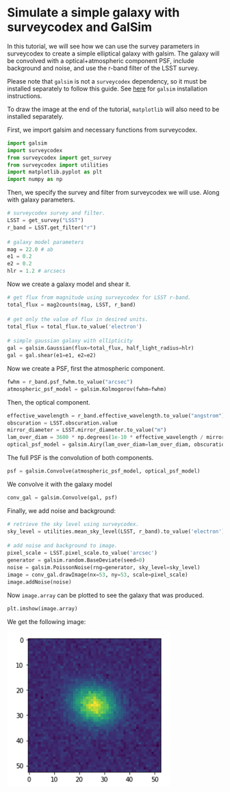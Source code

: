 # Simulate a simple galaxy with surveycodex and GalSim

In this tutorial, we will see how we can use the survey parameters in surveycodex
to create a simple elliptical galaxy with galsim. The galaxy will be convolved with
a optical+atmospheric component PSF, include background and noise, and use
the r-band filter of the LSST survey.

Please note that `galsim` is not a `surveycodex` dependency, so it must be installed
separately to follow this guide. See [here](https://galsim-developers.github.io/GalSim/_build/html/install.html)
for `galsim` installation instructions.

To draw the image at the end of the tutorial, `matplotlib` will also need to be installed separately.

First, we import galsim and necessary functions from surveycodex.

```python
import galsim
import surveycodex
from surveycodex import get_survey
from surveycodex import utilities
import matplotlib.pyplot as plt
import numpy as np
```

Then, we specify the survey and filter from surveycodex we will use. Along with
galaxy parameters.

```python
# surveycodex survey and filter.
LSST = get_survey("LSST")
r_band = LSST.get_filter("r")

# galaxy model parameters
mag = 22.0 # ab
e1 = 0.2
e2 = 0.2
hlr = 1.2 # arcsecs
```

Now we create a galaxy model and shear it.

```python
# get flux from magnitude using surveycodex for LSST r-band.
total_flux = mag2counts(mag, LSST, r_band)

# get only the value of flux in desired units.
total_flux = total_flux.to_value('electron')

# simple gaussian galaxy with ellipticity
gal = galsim.Gaussian(flux=total_flux, half_light_radius=hlr)
gal = gal.shear(e1=e1, e2=e2)
```

Now we create a PSF, first the atmospheric component.

```python
fwhm = r_band.psf_fwhm.to_value("arcsec")
atmospheric_psf_model = galsim.Kolmogorov(fwhm=fwhm)
```

Then, the optical component.

```python
effective_wavelength = r_band.effective_wavelength.to_value("angstrom")
obscuration = LSST.obscuration.value
mirror_diameter = LSST.mirror_diameter.to_value("m")
lam_over_diam = 3600 * np.degrees(1e-10 * effective_wavelength / mirror_diameter)
optical_psf_model = galsim.Airy(lam_over_diam=lam_over_diam, obscuration=obscuration)
```

The full PSF is the convolution of both components.

```python
psf = galsim.Convolve(atmospheric_psf_model, optical_psf_model)
```

We convolve it with the galaxy model

```python
conv_gal = galsim.Convolve(gal, psf)
```

Finally, we add noise and background:

```python
# retrieve the sky level using surveycodex.
sky_level = utilities.mean_sky_level(LSST, r_band).to_value('electron')

# add noise and background to image.
pixel_scale = LSST.pixel_scale.to_value('arcsec')
generator = galsim.random.BaseDeviate(seed=0)
noise = galsim.PoissonNoise(rng=generator, sky_level=sky_level)
image = conv_gal.drawImage(nx=53, ny=53, scale=pixel_scale)
image.addNoise(noise)
```

Now `image.array` can be plotted to see the galaxy that was produced.

```python
plt.imshow(image.array)
```

We get the following image:

![galaxy](../images/galaxy.png)
